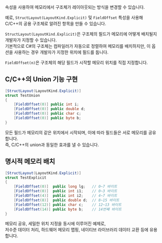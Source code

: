 속성을 사용하여 메모리에서 구조체가 레이아웃되는 방식을 변경할 수 있습니다.        

예로, `StructLayout(LayoutKind.Explicit)` 및 `FieldOffset` 특성을 사용해 C/C++의 공용 구조체로 알려진 항목을 만들 수 있습니다.      

`StructLayout(LayoutKind.Explicit)`은 구조체의 필드가 메모리에 어떻게 배치될지 개발자가 지정할 수 있습니다.      
기본적으로 C#의 구조체는 컴파일러가 자동으로 정렬하여 메모리를 배치하지만, 이 옵션을 사용하는 경우 개발자가 지정한 위치에 필드를 둡니다.    

`FieldOffset(n)`은 구조체의 해당 필드가 시작할 메모리 위치를 직접 지정합니다.      

## C/C++의 Union 기능 구현
```cs
[StructLayout(LayoutKind.Explicit)]
struct TestUnion
{
    [FieldOffset(0)] public int i;
    [FieldOffset(0)] public double d;
    [FieldOffset(0)] public char c;
    [FieldOffset(0)] public byte b;
}
```
모든 필드가 메모리의 같은 위치에서 시작되며, 이에 따라 필드들은 서로 메모리를 공유합니다.      
즉, C/C++의 union과 동일한 효과를 낼 수 있습니다.      

## 명시적 메모리 배치
```cs
[StructLayout(LayoutKind.Explicit)]
struct TestExplicit
{
    [FieldOffset(0)]  public long lg;   // 0~7 바이트
    [FieldOffset(0)]  public int i1;    // 0~3 바이트
    [FieldOffset(4)]  public int i2;    // 4~7 바이트
    [FieldOffset(8)]  public double d;  // 8~15 바이트
    [FieldOffset(12)] public char c;    // 12~13 바이트
    [FieldOffset(14)] public byte b;    // 14번째 바이트
}
```
메모리 공유, 세밀한 위치 지정을 동시에 이루어진 예제로,          
저수준 데이터 처리, 하드웨어 메모리 맵핑, 네이티브 라이브러리 데이터 교환 등에 유용합니다.        
